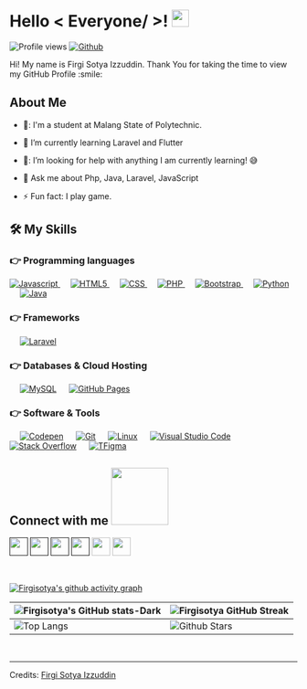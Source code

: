 <h1> Hello < Everyone/ >! <img src = "https://raw.githubusercontent.com/MartinHeinz/MartinHeinz/master/wave.gif" width = 30px> </h1>
<p align='center'>
</p>


![Profile views](https://visitor-badge.deta.dev/badge?page_id=Firgisotya.Firgisotya)
[![Github](https://img.shields.io/github/followers/Firgisotya?label=Follow&style=social)](https://github.com/Firgisotya)

<div size='20px'> Hi! My name is Firgi Sotya Izzuddin. Thank You for taking the time to view my GitHub Profile :smile: 
</div>

<h2> About Me </h2>



- 🏫: I'm a student at Malang State of Polytechnic.
  
- 🌱 I’m currently learning Laravel and Flutter
  
- 🤔: I’m looking for help with anything I am currently learning! 😅
  
- 💬 Ask me about Php, Java, Laravel, JavaScript
  
- ⚡ Fun fact: I play game.

## 🛠️ My Skills

### 👉 Programming languages

<p align="left"> 
  

  <a href="">
    <img alt="Javascript" src="https://img.shields.io/badge/JavaScript-F7DF1E?style=for-the-badge&logo=javascript&logoColor=black"/>
  </a>
&emsp;
<a href="">
    <img alt="HTML5" src="https://img.shields.io/badge/HTML5-E34F26?style=for-the-badge&logo=html5&logoColor=white"/>
  </a>
  &emsp;
<a href="">
    <img alt="CSS" src="https://img.shields.io/badge/CSS3-1572B6?style=for-the-badge&logo=css3&logoColor=white"/>
  </a>
  &emsp;
<a href="">
    <img alt="PHP" src="https://img.shields.io/badge/PHP-777BB4?style=for-the-badge&logo=php&logoColor=white"/>
  </a>
  &emsp; 
<a href="">
    <img alt="Bootstrap" src="https://img.shields.io/badge/Bootstrap-563D7C?style=for-the-badge&logo=bootstrap&logoColor=white"/>
  </a>
  &emsp;
<a href="https://python.org/">
    <img alt="Python" src="https://img.shields.io/badge/Python-FFD43B?style=for-the-badge&logo=python&logoColor=darkgreen"/>
  </a>
  &emsp;  
<a href="">
    <img alt="Java" src="https://img.shields.io/badge/Java-ED8B00?style=for-the-badge&logo=java&logoColor=white"/>
  </a>


</p>

### 👉 Frameworks
<p align="left"> 
&emsp;
  <a href="" target="_blank"> 
     <img alt="Laravel" src="https://img.shields.io/badge/Laravel-FF2D20?style=for-the-badge&logo=laravel&logoColor=white">
   </a>
</p>

### 👉 Databases & Cloud Hosting
<p align="left">
  &emsp;
    <a href="https://www.mysql.com/"><img alt="MySQL" src="https://img.shields.io/badge/MySQL-00000F?style=for-the-badge&logo=mysql&logoColor=white"></a>
  &emsp;
    <a href="https://www.github.com"><img alt="GitHub Pages" src="https://img.shields.io/badge/GitHub-100000?style=for-the-badge&logo=github&logoColor=white"></a>


 ### 👉 Software & Tools
 
<p>
  &emsp;
    <a href="#"><img alt="Codepen" src="https://img.shields.io/badge/Codepen-000000?style=for-the-badge&logo=codepen&logoColor=white"></a>
  &emsp;
    <a href="#"><img alt="Git" src="https://img.shields.io/badge/Git-F05032?style=for-the-badge&logo=git&logoColor=white"></a>
  &emsp;
    <a href="#"><img alt="Linux" src="https://img.shields.io/badge/Linux-FCC624?style=for-the-badge&logo=linux&logoColor=black"></a>
  &emsp;
    <a href="#"><img alt="Visual Studio Code" src="https://img.shields.io/badge/Visual_Studio_Code-0078D4?style=for-the-badge&logo=visual%20studio%20code&logoColor=white"></a>
  &emsp;
    <a href="#"><img alt="Stack Overflow" src="https://img.shields.io/badge/Stack_Overflow-FE7A16?style=for-the-badge&logo=stack-overflow&logoColor=white"></a>
&emsp;
     <a href="#"><img alt="TFigma" src="https://img.shields.io/badge/Figma-F24E1E?style=for-the-badge&logo=figma&logoColor=white"></a>
    &emsp;
    
</p>


<h2> Connect with me <img src='https://raw.githubusercontent.com/ShahriarShafin/ShahriarShafin/main/Assets/handshake.gif' width="100px"> </h2>
<a href = ''> <img width = '32px' align= 'center' src="https://raw.githubusercontent.com/rahulbanerjee26/githubAboutMeGenerator/main/icons/linked-in-alt.svg"/></a> 
<a href = ''> <img width = '32px' align= 'center' src="https://raw.githubusercontent.com/rahulbanerjee26/githubAboutMeGenerator/main/icons/twitter.svg"/></a> 
<a href = ''> <img width = '32px' align= 'center' src="https://raw.githubusercontent.com/rahulbanerjee26/githubAboutMeGenerator/main/icons/medium.svg"/></a> 
<a href = ''> <img width = '32px' align= 'center' src="https://raw.githubusercontent.com/rahulbanerjee26/githubAboutMeGenerator/main/icons/portfolio.png"/></a> 
<a href = 'https://www.github.com/Firgisotya'> <img width = '32px' align= 'center' src="https://raw.githubusercontent.com/rahulbanerjee26/githubAboutMeGenerator/main/icons/github.svg"/></a>
<a href = 'https://www.instagram.com/firgisi'> <img width = '32px' align= 'center' src="https://raw.githubusercontent.com/rahuldkjain/github-profile-readme-generator/master/src/images/icons/Social/instagram.svg"/></a>  
  
<br>
<br>
  <br>
  
[![Firgisotya's github activity graph](https://activity-graph.herokuapp.com/graph?username=Firgisotya&theme=tokyo-night)](https://github.com/ashutosh00710/github-readme-activity-graph) 

| ![![Firgisotya's GitHub stats-Dark](https://github-readme-stats.vercel.app/api?username=Firgisotya&show_icons=true&theme=tokyonight#gh-dark-mode-only)](https://github.com/anuraghazra/github-readme-stats#gh-dark-mode-only) | ![Firgisotya GitHub Streak](https://github-readme-streak-stats.herokuapp.com/?user=Firgisotya&theme=tokyonight) |
| --- | --- |
| ![Top Langs](https://github-readme-stats.vercel.app/api/top-langs/?username=Firgisotya&theme=tokyonight) | ![Github Stars](https://github-readme-stats.vercel.app/api?username=Firgisotya&show_icons=true&locale=en&count_private=true&hide_rank=true&custom_title=My%20GitHub%20Stats&disable_animations=true&theme=tokyonight) 




<br>


-----
Credits: [Firgi Sotya Izzuddin](https://github.com/Firgisotya)

